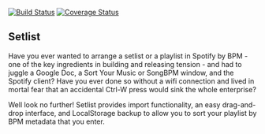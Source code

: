 [![Build Status](https://travis-ci.org/jacklenehan/setlist.svg?branch=master)](https://travis-ci.org/jacklenehan/setlist)
[![Coverage Status](https://coveralls.io/repos/github/jacklenehan/setlist/badge.svg?branch=master)](https://coveralls.io/github/jacklenehan/setlist?branch=master)

## Setlist

Have you ever wanted to arrange a setlist or a playlist in Spotify by BPM - one of the key ingredients in building and releasing tension - and had to juggle a Google Doc, a Sort Your Music or SongBPM window, and the Spotify client? Have you ever done so without a wifi connection and lived in mortal fear that an accidental Ctrl-W press would sink the whole enterprise?

Well look no further! Setlist provides import functionality, an easy drag-and-drop interface, and LocalStorage backup to allow you to sort your playlist by BPM metadata that you enter.
